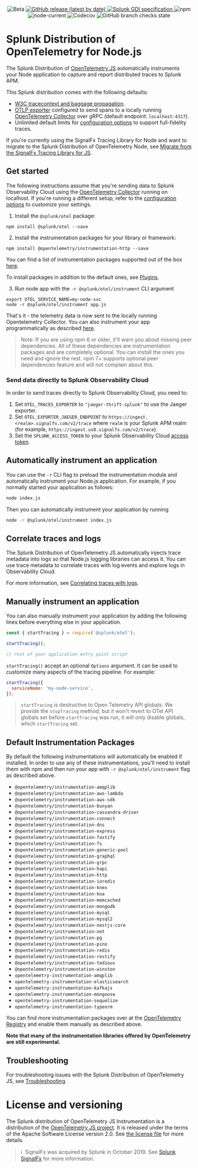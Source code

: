 <p align="center">
  <img alt="Beta" src="https://img.shields.io/badge/status-beta-informational?style=for-the-badge">
  <a href="https://github.com/signalfx/splunk-otel-js/releases">
    <img alt="GitHub release (latest by date)" src="https://img.shields.io/github/v/release/signalfx/splunk-otel-js?include_prereleases&style=for-the-badge">
  </a>
  <a href="https://github.com/signalfx/gdi-specification/releases/tag/v1.2.0">
    <img alt="Splunk GDI specification" src="https://img.shields.io/badge/GDI-1.2.0-blueviolet?style=for-the-badge">
  </a>
  <img alt="npm" src="https://img.shields.io/npm/v/@splunk/otel?style=for-the-badge">
  <img alt="node-current" src="https://img.shields.io/node/v/@splunk/otel?style=for-the-badge">
  <img alt="Codecov" src="https://img.shields.io/codecov/c/github/signalfx/splunk-otel-js?style=for-the-badge&token=XKXjEQKGaK">
  <img alt="GitHub branch checks state" src="https://img.shields.io/github/checks-status/signalfx/splunk-otel-js/main?style=for-the-badge">
</p>

# Splunk Distribution of OpenTelemetry for Node.js

The Splunk Distribution of [OpenTelemetry JS](https://github.com/open-telemetry/opentelemetry-js) automatically instruments your Node application to capture and report distributed traces to Splunk APM.

This Splunk distribution comes with the following defaults:

- [W3C tracecontext and baggage propagation](https://www.w3.org/TR/trace-context).
- [OTLP exporter](https://www.npmjs.com/package/@opentelemetry/exporter-trace-otlp-grpc)
  configured to send spans to a locally running [OpenTelemetry Collector](https://github.com/open-telemetry/opentelemetry-collector) over gRPC
  (default endpoint: `localhost:4317`).
- Unlimited default limits for [configuration options](#trace-configuration) to
  support full-fidelity traces.

If you're currently using the SignalFx Tracing Library for Node and want to migrate to the Splunk Distribution of OpenTelemetry Node, see [Migrate from the SignalFx Tracing Library for JS](./MIGRATING.md).

## Get started

The following instructions assume that you're sending data to Splunk Observability Cloud using the [OpenTelemetry Collector](https://docs.splunk.com/Observability/gdi/opentelemetry/opentelemetry.html) running on localhost. If you're running a different setup, refer to the [configuration options](./docs/advanced-config.md) to customize your settings.

1. Install the `@splunk/otel` package:

```
npm install @splunk/otel --save
```

2. Install the instrumentation packages for your library or framework:

```
npm install @opentelemetry/instrumentation-http --save
```

You can find a list of instrumentation packages supported out of the box [here](#default-instrumentation-packages).

To install packages in addition to the default ones, see [Plugins](./docs/plugins.md).

3. Run node app with the `-r @splunk/otel/instrument` CLI argument

```
export OTEL_SERVICE_NAME=my-node-svc
node -r @splunk/otel/instrument app.js
```

That's it - the telemetry data is now sent to the locally running Opentelemetry Collector. You can also instrument your app programmatically as described [here](#instrument-with-code).

> Note: If you are using npm 6 or older, it'll warn you about missing peer
> dependencies. All of these dependencies are instrumentation packages and are
> completely optional. You can install the ones you need and ignore the rest.
> npm 7+ supports optional peer dependencies feature and will not complain
> about this.

### Send data directly to Splunk Observability Cloud

In order to send traces directly to Splunk Observability Cloud, you need to:

1. Set `OTEL_TRACES_EXPORTER` to `"jaeger-thrift-splunk"` to use the Jaeger exporter.
2. Set `OTEL_EXPORTER_JAEGER_ENDPOINT` to
   `https://ingest.<realm>.signalfx.com/v2/trace` where `realm` is your
   Splunk APM realm (for example, `https://ingest.us0.signalfx.com/v2/trace`).
3. Set the `SPLUNK_ACCESS_TOKEN` to your Splunk Observability Cloud [access token](https://docs.splunk.com/Observability/admin/authentication-tokens/api-access-tokens.html).
## Automatically instrument an application

You can use the `-r` CLI flag to preload the instrumentation module and automatically instrument your Node.js application.
For example, if you normally started your application as follows:

```bash
node index.js
```

Then you can automatically instrument your application by running

```bash
node -r @splunk/otel/instrument index.js
```

## Correlate traces and logs

The Splunk Distribution of OpenTelemetry JS automatically injects trace metadata into logs so that Node.js logging libraries can access it. You can use trace metadata to correlate traces with log events and explore logs in Observability Cloud.

For more information, see [Correlating traces with logs](./docs/correlate-logs-traces.md).

## Manually instrument an application<a name="instrument-with-code"></a>

You can also manually instrument your application by adding the following lines before everything else in your application.

```js
const { startTracing } = require('@splunk/otel');

startTracing();

// rest of your application entry point script
```
`startTracing()` accept an optional `Options` argument. It can be used to customize many aspects of the tracing pipeline. For example:

```js
startTracing({
  serviceName: 'my-node-service',
});
```

> `startTracing` is destructive to Open Telemetry API globals. We provide the `stopTracing` method, but it won't revert to OTel API globals set before `startTracing` was run, it will only disable globals, which `startTracing` set.

## Default Instrumentation Packages<a name="default-instrumentation-packages"></a>

By default the following instrumentations will automatically be enabled if installed. In order to use
any of these instrumentations, you'll need to install them with npm and then run your app with `-r @splunk/otel/instrument` flag as described above.

* `@opentelemetry/instrumentation-amqplib`
* `@opentelemetry/instrumentation-aws-lambda`
* `@opentelemetry/instrumentation-aws-sdk`
* `@opentelemetry/instrumentation-bunyan`
* `@opentelemetry/instrumentation-cassandra-driver`
* `@opentelemetry/instrumentation-connect`
* `@opentelemetry/instrumentation-dns`
* `@opentelemetry/instrumentation-express`
* `@opentelemetry/instrumentation-fastify`
* `@opentelemetry/instrumentation-fs`
* `@opentelemetry/instrumentation-generic-pool`
* `@opentelemetry/instrumentation-graphql`
* `@opentelemetry/instrumentation-grpc`
* `@opentelemetry/instrumentation-hapi`
* `@opentelemetry/instrumentation-http`
* `@opentelemetry/instrumentation-ioredis`
* `@opentelemetry/instrumentation-knex`
* `@opentelemetry/instrumentation-koa`
* `@opentelemetry/instrumentation-memcached`
* `@opentelemetry/instrumentation-mongodb`
* `@opentelemetry/instrumentation-mysql`
* `@opentelemetry/instrumentation-mysql2`
* `@opentelemetry/instrumentation-nestjs-core`
* `@opentelemetry/instrumentation-net`
* `@opentelemetry/instrumentation-pg`
* `@opentelemetry/instrumentation-pino`
* `@opentelemetry/instrumentation-redis`
* `@opentelemetry/instrumentation-restify`
* `@opentelemetry/instrumentation-tedious`
* `@opentelemetry/instrumentation-winston`
* `opentelemetry-instrumentation-amqplib`
* `opentelemetry-instrumentation-elasticsearch`
* `opentelemetry-instrumentation-kafkajs`
* `opentelemetry-instrumentation-mongoose`
* `opentelemetry-instrumentation-sequelize`
* `opentelemetry-instrumentation-typeorm`

You can find more instrumentation packages over at the [OpenTelemetry Registry](https://opentelemetry.io/registry/?language=js) and enable them manually as described above.

**Note that many of the instrumentation libraries offered by OpenTelemetry are still experimental.**

## Troubleshooting

For troubleshooting issues with the Splunk Distribution of OpenTelemetry JS, see [Troubleshooting](./docs/troubleshooting.md).

# License and versioning

The Splunk distribution of OpenTelemetry JS Instrumentation is a
distribution of the [OpenTelemetry JS project](https://github.com/open-telemetry/opentelemetry-js).
It is released under the terms of the Apache Software License version 2.0. See [the
license file](./LICENSE) for more details.

>ℹ️&nbsp;&nbsp;SignalFx was acquired by Splunk in October 2019. See [Splunk SignalFx](https://www.splunk.com/en_us/investor-relations/acquisitions/signalfx.html) for more information.
